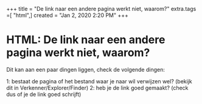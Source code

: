 +++
title = "De link naar een andere pagina werkt niet, waarom?"
extra.tags =[ "html",]
created = "Jan 2, 2020 2:20 PM"
+++
# HTML: De link naar een andere pagina werkt niet, waarom?

Dit kan aan een paar dingen liggen, check de volgende dingen:

1: bestaat de pagina of het bestand waar je naar wil verwijzen wel? (bekijk dit in Verkenner/Explorer/Finder)
2: heb je de link goed gemaakt? (check dus of je de link goed schrijft)